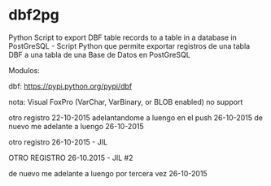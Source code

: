 dbf2pg
======

Python Script to export DBF table records to a table in a database in PostGreSQL - Script Python que permite exportar registros de una tabla DBF a una tabla de una Base de Datos en PostGreSQL

Modulos:

dbf:
https://pypi.python.org/pypi/dbf

nota: Visual FoxPro (VarChar, VarBinary, or BLOB enabled) no support

otro registro 22-10-2015
adelantandome a luengo en el push 26-10-2015
de nuevo me adelante a luengo 26-10-2015

otro registro 26-10-2015 - JIL

OTRO REGISTRO 26-10.2015 - JIL #2

de nuevo me adelante a luengo por tercera vez 26-10-2015

